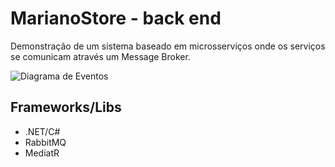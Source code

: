 # MarianoStore - back end
Demonstração de um sistema baseado em microsserviços onde os serviços se comunicam através um Message Broker. 

![Diagrama de Eventos](https://drive.google.com/file/d/1E70YRIBh1pznDk79_KC3yqN3IcbhngwE/view?raw=true)

## Frameworks/Libs
- .NET/C#
- RabbitMQ
- MediatR

